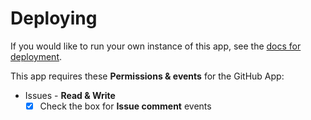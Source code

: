 # Deploying

If you would like to run your own instance of this app, see the [docs for deployment](https://probot.github.io/docs/deployment/).

This app requires these **Permissions & events** for the GitHub App:

- Issues - **Read & Write**
  - [x] Check the box for **Issue comment** events
